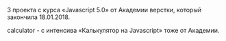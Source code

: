 3 проекта с курса «Javascript 5.0» от Академии верстки, который закончила 18.01.2018.

calculator - с интенсива «Калькулятор на Javascript» тоже от Академии.
